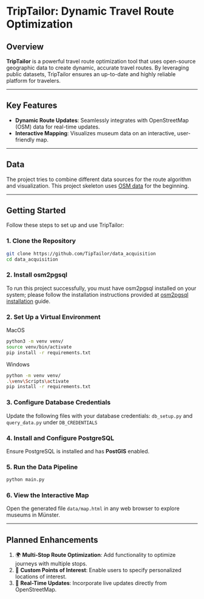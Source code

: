 # **TripTailor: Dynamic Travel Route Optimization**

## **Overview**

**TripTailor** is a powerful travel route optimization tool that uses open-source geographic data to create dynamic, accurate travel routes. By leveraging public datasets, TripTailor ensures an up-to-date and highly reliable platform for travelers.

---

## **Key Features**

- **Dynamic Route Updates**: Seamlessly integrates with OpenStreetMap (OSM) data for real-time updates.
- **Interactive Mapping**: Visualizes museum data on an interactive, user-friendly map.

---

## **Data**

The project tries to combine different data sources for the route algorithm and visualization.
This project skeleton uses [OSM data](https://opendata.stadt-muenster.de/dataset/openstreetmaps-rohdaten-f%C3%BCr-m%C3%BCnster) for the beginning. 

---

## **Getting Started**

Follow these steps to set up and use TripTailor:

### **1. Clone the Repository**
```bash
git clone https://github.com/TipTailor/data_acquisition
cd data_acquisition
```

### **2. Install osm2pgsql**
To run this project successfully, you must have osm2pgsql installed on your system; please follow the installation instructions provided at [osm2pgsql installation](https://osm2pgsql.org/doc/install.html) guide.

### **2. Set Up a Virtual Environment**

MacOS
```bash
python3 -m venv venv/
source venv/bin/activate
pip install -r requirements.txt
```

Windows
```bash
python -m venv venv/
.\venv\Scripts\activate
pip install -r requirements.txt
```

### **3. Configure Database Credentials**
Update the following files with your database credentials:
`db_setup.py` and `query_data.py` under `DB_CREDENTIALS`

### **4. Install and Configure PostgreSQL**
Ensure PostgreSQL is installed and has **PostGIS** enabled.

### **5. Run the Data Pipeline**
```bash
python main.py
```

### **6. View the Interactive Map**
Open the generated file `data/map.html` in any web browser to explore museums in Münster.

---

## **Planned Enhancements**

1. 🌍 **Multi-Stop Route Optimization**: Add functionality to optimize journeys with multiple stops.
2. 📌 **Custom Points of Interest**: Enable users to specify personalized locations of interest.
3. 🔄 **Real-Time Updates**: Incorporate live updates directly from OpenStreetMap.